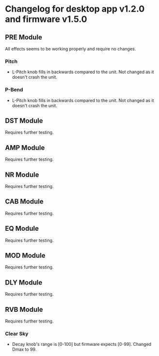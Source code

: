 # Changelog for desktop app v1.2.0 and firmware v1.5.0

## PRE Module
All effects seems to be working properly and require no changes.

### Pitch
- L-Pitch knob fills in backwards compared to the unit. Not changed as it doesn't crash the unit.

### P-Bend
- L-Pitch knob fills in backwards compared to the unit. Not changed as it doesn't crash the unit.

## DST Module
Requires further testing.

## AMP Module
Requires further testing.

## NR Module
Requires further testing.

## CAB Module
Requires further testing.

## EQ Module
Requires further testing.

## MOD Module
Requires further testing.

## DLY Module
Requires further testing.

## RVB Module
Requires further testing.

### Clear Sky
- Decay knob's range is [0-100] but firmware expects [0-99]. Changed Dmax to 99.
